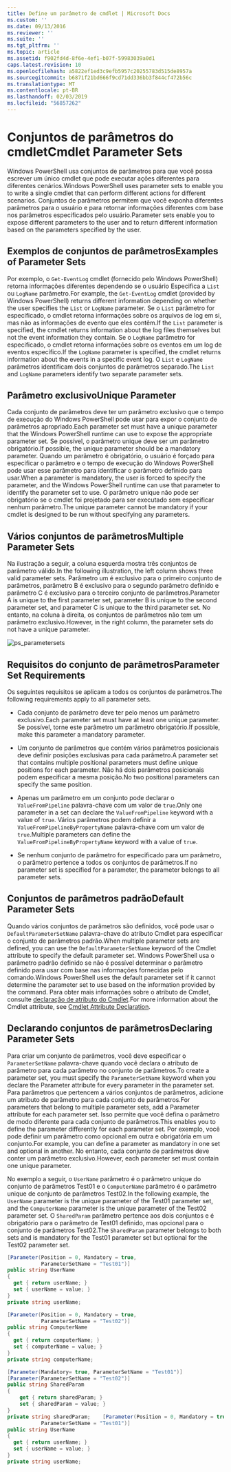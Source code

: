 ```yaml
---
title: Define um parâmetro de cmdlet | Microsoft Docs
ms.custom: ''
ms.date: 09/13/2016
ms.reviewer: ''
ms.suite: ''
ms.tgt_pltfrm: ''
ms.topic: article
ms.assetid: f902fd4d-8f6e-4ef1-b07f-59983039a0d1
caps.latest.revision: 10
ms.openlocfilehash: a5822ef1ed3c9efb5957c20255783d515de8957a
ms.sourcegitcommit: b6871f21bd666f9cd71dd336bb3f844cf472b56c
ms.translationtype: MT
ms.contentlocale: pt-BR
ms.lasthandoff: 02/03/2019
ms.locfileid: "56857262"
---
```

# <a name="cmdlet-parameter-sets"></a><span data-ttu-id="45bf8-102">Conjuntos de parâmetros do cmdlet</span><span class="sxs-lookup"><span data-stu-id="45bf8-102">Cmdlet Parameter Sets</span></span>

<span data-ttu-id="45bf8-103">Windows PowerShell usa conjuntos de parâmetros para que você possa escrever um único cmdlet que pode executar ações diferentes para diferentes cenários.</span><span class="sxs-lookup"><span data-stu-id="45bf8-103">Windows PowerShell uses parameter sets to enable you to write a single cmdlet that can perform different actions for different scenarios.</span></span> <span data-ttu-id="45bf8-104">Conjuntos de parâmetros permitem que você exponha diferentes parâmetros para o usuário e para retornar informações diferentes com base nos parâmetros especificados pelo usuário.</span><span class="sxs-lookup"><span data-stu-id="45bf8-104">Parameter sets enable you to expose different parameters to the user and to return different information based on the parameters specified by the user.</span></span>

## <a name="examples-of-parameter-sets"></a><span data-ttu-id="45bf8-105">Exemplos de conjuntos de parâmetros</span><span class="sxs-lookup"><span data-stu-id="45bf8-105">Examples of Parameter Sets</span></span>

<span data-ttu-id="45bf8-106">Por exemplo, o `Get-EventLog` cmdlet (fornecido pelo Windows PowerShell) retorna informações diferentes dependendo se o usuário Especifica a `List` ou `LogName` parâmetro.</span><span class="sxs-lookup"><span data-stu-id="45bf8-106">For example, the `Get-EventLog` cmdlet (provided by Windows PowerShell) returns different information depending on whether the user specifies the `List` or `LogName` parameter.</span></span> <span data-ttu-id="45bf8-107">Se o `List` parâmetro for especificado, o cmdlet retorna informações sobre os arquivos de log em si, mas não as informações de evento que eles contêm.</span><span class="sxs-lookup"><span data-stu-id="45bf8-107">If the `List` parameter is specified, the cmdlet returns information about the log files themselves but not the event information they contain.</span></span> <span data-ttu-id="45bf8-108">Se o `LogName` parâmetro for especificado, o cmdlet retorna informações sobre os eventos em um log de eventos específico.</span><span class="sxs-lookup"><span data-stu-id="45bf8-108">If the `LogName` parameter is specified, the cmdlet returns information about the events in a specific event log.</span></span> <span data-ttu-id="45bf8-109">O `List` e `LogName` parâmetros identificam dois conjuntos de parâmetros separado.</span><span class="sxs-lookup"><span data-stu-id="45bf8-109">The `List` and `LogName` parameters identify two separate parameter sets.</span></span>

## <a name="unique-parameter"></a><span data-ttu-id="45bf8-110">Parâmetro exclusivo</span><span class="sxs-lookup"><span data-stu-id="45bf8-110">Unique Parameter</span></span>

<span data-ttu-id="45bf8-111">Cada conjunto de parâmetros deve ter um parâmetro exclusivo que o tempo de execução do Windows PowerShell pode usar para expor o conjunto de parâmetros apropriado.</span><span class="sxs-lookup"><span data-stu-id="45bf8-111">Each parameter set must have a unique parameter that the Windows PowerShell runtime can use to expose the appropriate parameter set.</span></span> <span data-ttu-id="45bf8-112">Se possível, o parâmetro unique deve ser um parâmetro obrigatório.</span><span class="sxs-lookup"><span data-stu-id="45bf8-112">If possible, the unique parameter should be a mandatory parameter.</span></span> <span data-ttu-id="45bf8-113">Quando um parâmetro é obrigatório, o usuário é forçado para especificar o parâmetro e o tempo de execução do Windows PowerShell pode usar esse parâmetro para identificar o parâmetro definido para usar.</span><span class="sxs-lookup"><span data-stu-id="45bf8-113">When a parameter is mandatory, the user is forced to specify the parameter, and the Windows PowerShell runtime can use that parameter to identify the parameter set to use.</span></span> <span data-ttu-id="45bf8-114">O parâmetro unique não pode ser obrigatório se o cmdlet foi projetado para ser executado sem especificar nenhum parâmetro.</span><span class="sxs-lookup"><span data-stu-id="45bf8-114">The unique parameter cannot be mandatory if your cmdlet is designed to be run without specifying any parameters.</span></span>

## <a name="multiple-parameter-sets"></a><span data-ttu-id="45bf8-115">Vários conjuntos de parâmetros</span><span class="sxs-lookup"><span data-stu-id="45bf8-115">Multiple Parameter Sets</span></span>

<span data-ttu-id="45bf8-116">Na ilustração a seguir, a coluna esquerda mostra três conjuntos de parâmetro válido.</span><span class="sxs-lookup"><span data-stu-id="45bf8-116">In the following illustration, the left column shows three valid parameter sets.</span></span> <span data-ttu-id="45bf8-117">Parâmetro um é exclusivo para o primeiro conjunto de parâmetros, parâmetro B é exclusivo para o segundo parâmetro definido e parâmetro C é exclusivo para o terceiro conjunto de parâmetros.</span><span class="sxs-lookup"><span data-stu-id="45bf8-117">Parameter A is unique to the first parameter set, parameter B is unique to the second parameter set, and parameter C is unique to the third parameter set.</span></span> <span data-ttu-id="45bf8-118">No entanto, na coluna à direita, os conjuntos de parâmetros não tem um parâmetro exclusivo.</span><span class="sxs-lookup"><span data-stu-id="45bf8-118">However, in the right column, the parameter sets do not have a unique parameter.</span></span>

![ps_parametersets](../media/ps-parametersets.gif)

## <a name="parameter-set-requirements"></a><span data-ttu-id="45bf8-120">Requisitos do conjunto de parâmetros</span><span class="sxs-lookup"><span data-stu-id="45bf8-120">Parameter Set Requirements</span></span>

<span data-ttu-id="45bf8-121">Os seguintes requisitos se aplicam a todos os conjuntos de parâmetros.</span><span class="sxs-lookup"><span data-stu-id="45bf8-121">The following requirements apply to all parameter sets.</span></span>

- <span data-ttu-id="45bf8-122">Cada conjunto de parâmetro deve ter pelo menos um parâmetro exclusivo.</span><span class="sxs-lookup"><span data-stu-id="45bf8-122">Each parameter set must have at least one unique parameter.</span></span> <span data-ttu-id="45bf8-123">Se possível, torne este parâmetro um parâmetro obrigatório.</span><span class="sxs-lookup"><span data-stu-id="45bf8-123">If possible, make this parameter a mandatory parameter.</span></span>

- <span data-ttu-id="45bf8-124">Um conjunto de parâmetros que contém vários parâmetros posicionais deve definir posições exclusivas para cada parâmetro.</span><span class="sxs-lookup"><span data-stu-id="45bf8-124">A parameter set that contains multiple positional parameters must define unique positions for each parameter.</span></span> <span data-ttu-id="45bf8-125">Não há dois parâmetros posicionais podem especificar a mesma posição.</span><span class="sxs-lookup"><span data-stu-id="45bf8-125">No two positional parameters can specify the same position.</span></span>

- <span data-ttu-id="45bf8-126">Apenas um parâmetro em um conjunto pode declarar o `ValueFromPipeline` palavra-chave com um valor de `true`.</span><span class="sxs-lookup"><span data-stu-id="45bf8-126">Only one parameter in a set can declare the `ValueFromPipeline` keyword with a value of `true`.</span></span> <span data-ttu-id="45bf8-127">Vários parâmetros podem definir a `ValueFromPipelineByPropertyName` palavra-chave com um valor de `true`.</span><span class="sxs-lookup"><span data-stu-id="45bf8-127">Multiple parameters can define the `ValueFromPipelineByPropertyName` keyword with a value of `true`.</span></span>

- <span data-ttu-id="45bf8-128">Se nenhum conjunto de parâmetro for especificado para um parâmetro, o parâmetro pertence a todos os conjuntos de parâmetros.</span><span class="sxs-lookup"><span data-stu-id="45bf8-128">If no parameter set is specified for a parameter, the parameter belongs to all parameter sets.</span></span>

## <a name="default-parameter-sets"></a><span data-ttu-id="45bf8-129">Conjuntos de parâmetros padrão</span><span class="sxs-lookup"><span data-stu-id="45bf8-129">Default Parameter Sets</span></span>

<span data-ttu-id="45bf8-130">Quando vários conjuntos de parâmetros são definidos, você pode usar o `DefaultParameterSetName` palavra-chave do atributo Cmdlet para especificar o conjunto de parâmetros padrão.</span><span class="sxs-lookup"><span data-stu-id="45bf8-130">When multiple parameter sets are defined, you can use the `DefaultParameterSetName` keyword of the Cmdlet attribute to specify the default parameter set.</span></span> <span data-ttu-id="45bf8-131">Windows PowerShell usa o parâmetro padrão definido se não é possível determinar o parâmetro definido para usar com base nas informações fornecidas pelo comando.</span><span class="sxs-lookup"><span data-stu-id="45bf8-131">Windows PowerShell uses the default parameter set if it cannot determine the parameter set to use based on the information provided by the command.</span></span> <span data-ttu-id="45bf8-132">Para obter mais informações sobre o atributo de Cmdlet, consulte [declaração de atributo do Cmdlet](./cmdlet-attribute-declaration.md).</span><span class="sxs-lookup"><span data-stu-id="45bf8-132">For more information about the Cmdlet attribute, see [Cmdlet Attribute Declaration](./cmdlet-attribute-declaration.md).</span></span>

## <a name="declaring-parameter-sets"></a><span data-ttu-id="45bf8-133">Declarando conjuntos de parâmetros</span><span class="sxs-lookup"><span data-stu-id="45bf8-133">Declaring Parameter Sets</span></span>

<span data-ttu-id="45bf8-134">Para criar um conjunto de parâmetros, você deve especificar o `ParameterSetName` palavra-chave quando você declara o atributo de parâmetro para cada parâmetro no conjunto de parâmetros.</span><span class="sxs-lookup"><span data-stu-id="45bf8-134">To create a parameter set, you must specify the `ParameterSetName` keyword when you declare the Parameter attribute for every parameter in the parameter set.</span></span> <span data-ttu-id="45bf8-135">Para parâmetros que pertencem a vários conjuntos de parâmetros, adicione um atributo de parâmetro para cada conjunto de parâmetros.</span><span class="sxs-lookup"><span data-stu-id="45bf8-135">For parameters that belong to multiple parameter sets, add a Parameter attribute for each parameter set.</span></span> <span data-ttu-id="45bf8-136">Isso permite que você defina o parâmetro de modo diferente para cada conjunto de parâmetros.</span><span class="sxs-lookup"><span data-stu-id="45bf8-136">This enables you to define the parameter differently for each parameter set.</span></span> <span data-ttu-id="45bf8-137">Por exemplo, você pode definir um parâmetro como opcional em outra e obrigatória em um conjunto.</span><span class="sxs-lookup"><span data-stu-id="45bf8-137">For example, you can define a parameter as mandatory in one set and optional in another.</span></span> <span data-ttu-id="45bf8-138">No entanto, cada conjunto de parâmetros deve conter um parâmetro exclusivo.</span><span class="sxs-lookup"><span data-stu-id="45bf8-138">However, each parameter set must contain one unique parameter.</span></span>

<span data-ttu-id="45bf8-139">No exemplo a seguir, o `UserName` parâmetro é o parâmetro unique do conjunto de parâmetros Test01 e o `ComputerName` parâmetro é o parâmetro unique de conjunto de parâmetros Test02.</span><span class="sxs-lookup"><span data-stu-id="45bf8-139">In the following example, the `UserName` parameter is the unique parameter of the Test01 parameter set, and the `ComputerName` parameter is the unique parameter of the Test02 parameter set.</span></span> <span data-ttu-id="45bf8-140">O `SharedParam` parâmetro pertence aos dois conjuntos e é obrigatório para o parâmetro de Test01 definido, mas opcional para o conjunto de parâmetros Test02.</span><span class="sxs-lookup"><span data-stu-id="45bf8-140">The `SharedParam` parameter belongs to both sets and is mandatory for the Test01 parameter set but optional for the Test02 parameter set.</span></span>

```csharp
[Parameter(Position = 0, Mandatory = true,
           ParameterSetName = "Test01")]
public string UserName
{
  get { return userName; }
  set { userName = value; }
}
private string userName;

[Parameter(Position = 0, Mandatory = true,
           ParameterSetName = "Test02")]
public string ComputerName
{
  get { return computerName; }
  set { computerName = value; }
}
private string computerName;

[Parameter(Mandatory= true, ParameterSetName = "Test01")]
[Parameter(ParameterSetName = "Test02")]
public string SharedParam
{
    get { return sharedParam; }
    set { sharedParam = value; }
}
private string sharedParam;    [Parameter(Position = 0, Mandatory = true,
           ParameterSetName = "Test01")]
public string UserName
{
  get { return userName; }
  set { userName = value; }
}
private string userName;
```